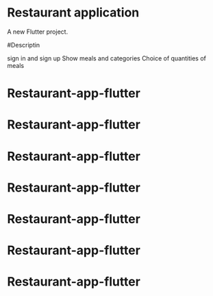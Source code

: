 # Restaurant application

A new Flutter project.

#Descriptin

sign in and sign up
Show meals and categories
Choice of quantities of meals
# Restaurant-app-flutter
# Restaurant-app-flutter
# Restaurant-app-flutter
# Restaurant-app-flutter
# Restaurant-app-flutter
# Restaurant-app-flutter
# Restaurant-app-flutter
